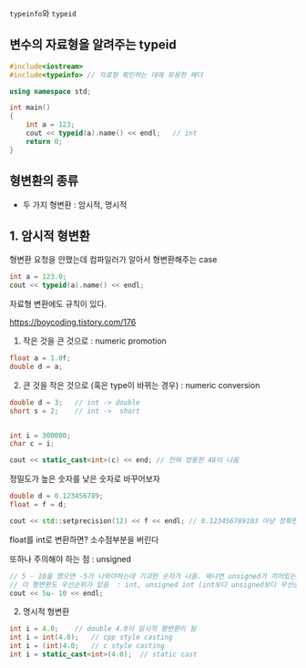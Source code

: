 `typeinfo`와 `typeid`

## 변수의 자료형을 알려주는 typeid

```cpp
#include<iostream>
#include<typeinfo> // 자료형 확인하는 데에 유용한 헤더

using namespace std;

int main() 
{
	int a = 123;
	cout << typeid(a).name() << endl;	// int
	return 0;
}
```

## 형변환의 종류

- 두 가지 형변환 : 암시적, 명시적

## 1. 암시적 형변환

형변환 요청을 안했는데 컴파일러가 알아서 형변환해주는 case

```cpp
int a = 123.0;
cout << typeid(a).name() << endl; 
```

자료형 변환에도 규칙이 있다. 

https://boycoding.tistory.com/176


1. 작은 것을 큰 것으로 : numeric promotion

```cpp
float a = 1.0f;
double d = a;
```

2. 큰 것을 작은 것으로 (혹은 type이 바뀌는 경우) : numeric conversion

```cpp
double d = 3;	// int -> double
short s = 2;	// int ->  short


int i = 300000;
char c = i;

cout << static_cast<int>(c) << end;	// 전혀 엉뚱한 48이 나옴
```

정밀도가 높은 숫자를 낮은 숫자로 바꾸어보자 

```cpp
double d = 0.123456789;
float = f = d;

cout << std::setprecision(12) << f << endl;	// 0.123456789103 마냥 정확한 숫자는 안나옴
```

float를 int로 변환하면? 소수점부분을 버린다


또하나 주의해야 하는 점 : unsigned

```cpp
// 5 - 10을 했으면 -5가 나와야하는데 기괴한 숫자가 나옴. 왜냐면 unsigned가 끼어있는 계산은 unsigned에 넣으려 하기 때문
// 이 형변환도 우선순위가 있음  : int, unsigned int (int보다 unsigned보다 우선순위 높음), long, unsigned long, longlong, unsigned longlong, float, double, long double
cout << 5u- 10 << endl;
```

2. 명시적 형변환

```cpp
int i = 4.0;	// double 4.0이 암시적 형변환이 됨
int i = int(4.0);	// cpp style casting
int i = (int)4.0;	// c style casting
int i = static_cast<int>(4.0);	// static cast
```
